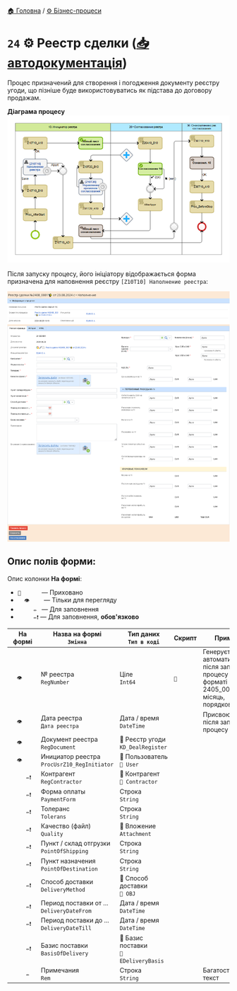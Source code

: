 ﻿[🏠 Головна](../../../README.MD) / [⚙️ Бізнес-процеси](../../README.MD) 

# `24` ⚙️ Реестр сделки ([📥 автодокументація](./AutoDoc/))

Процес призначений для створення і погодження документу реєстру угоди, що пізніше буде використовуватись як підстава до договору продажам.

**Діаграма процесу**  
![Діаграма процесу](./Images/map.png)

Після запуску процесу, його ініціатору відображається форма призначена для наповнення реєстру `[Z10T10] Наполнение реестра`:  

![Форма Z10T10)](./Images/Forms/Z10T10.png)

## **Опис полів форми:**

Опис колонки **На формі**:
- `🚫      ` — Приховано
- `  👁️    ` — Тільки для перегляду
- `     ✏️ ` — Для заповнення
- `     ✏️❗` — Для заповнення, **обов'язково**

| На формі | Назва на формі </br> `Змінна` | Тип даних </br> `Тип в коді` | Скрипт | Примітки |
| --- | --- | --- | --- | --- |
| `  👁️    ` | № реестра </br> `RegNumber` | Ціле </br> `Int64` | `🔧` | Генерується автоматично після запуску процесу у форматі 2405_0001 (рік, місяць, порядковий №) | |
| `  👁️    ` | Дата реестра </br> `Дата реестра` | Дата / время </br> `DateTime` |  | Присвоюється після запуску процесу |
| `  👁️    ` | Документ реестра </br> `RegDocument` | 📕 Реєстр угоди </br> `KD_DealRegister` |  |  |
| `  👁️    ` | Инициатор реестра </br> `ProcUsrZ10_RegInitiator` | 📘 Пользователь </br> `🔴 User` |  |  |
| `     ✏️❗` | Контрагент </br> `RegContractor` | 📘 Контрагент </br> `🔴 Contractor` |  |  |
| `     ✏️❗` | Форма оплаты </br> `PaymentForm` | Строка </br> `String` |  |  |
| `     ✏️❗` | Толеранс </br> `Tolerans` | Строка </br> `String` |  |  |
| `     ✏️❗` | Качество (файл)</br> `Quality` | 📘 Вложение </br> `Attachment` |  |  |
| `     ✏️❗` | Пункт / склад отгрузки </br> `PointOfShipping` | Строка </br> `String` |  |  |
| `     ✏️❗` | Пункт назначения </br> `PointOfDestination` | Строка </br> `String` |  |  |
| `     ✏️❗` | Способ доставки </br> `DeliveryMethod` | 📘 Способ доставки </br> `🔴 OBJ` |  |  |
| `     ✏️❗` | Период поставки от ... </br> `DeliveryDateFrom` | Дата / время </br> `DateTime` |  |  |
| `     ✏️❗` | Период поставки до ... </br> `DeliveryDateTill` | Дата / время </br> `DateTime` |  |  |
| `     ✏️❗` | Базис поставки </br> `BasisOfDelivery` | 🎲 Базис поставки  </br> `🔴 EDeliveryBasis` |  |  |
| `     ✏️ ` | Примечания </br> `Rem` | Строка </br> `String` |  | Багатострічковий текст |